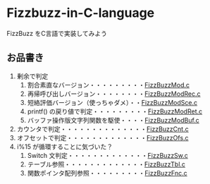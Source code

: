# Fizzbuzz-in-C-language
FizzBuzz をC言語で実装してみよう
## お品書き
1. 剰余で判定
   1. 割合素直なバージョン・・・・・・・・・[FizzBuzzMod.c](FizzBuzzMod.c)
   1. 再帰呼び出しバージョン・・・・・・・・[FizzBuzzModRec.c](FizzBuzzModRec.c)
   1. 短絡評価バージョン（使っちゃダメ）・・[FizzBuzzModSce.c](FizzBuzzModSce.c)
   1. printf() の戻り値で判定・・・・・・・・・[FizzBuzzModRet.c](FizzBuzzModRet.c)
   1. バッファ操作版文字列関数を駆使・・・・[FizzBuzzModBuf.c](FizzBuzzModBuf.c)
1. カウンタで判定・・・・・・・・・・・・・・[FizzBuzzCnt.c](FizzBuzzCnt.c)
1. オフセットで判定・・・・・・・・・・・・・[FizzBuzzOfs.c](FizzBuzzOfs.c)
1. i%15 が循環することに気づいた？
   1. Switch 文判定・・・・・・・・・・・・・[FizzBuzzSw.c](FizzBuzzSw.c)
   1. テーブル参照・・・・・・・・・・・・・[FizzBuzzTbl.c](FizzBuzzTbl.c)
   1. 関数ポインタ配列参照・・・・・・・・・[FizzBuzzFnc.c](FizzBuzzFnc.c)
